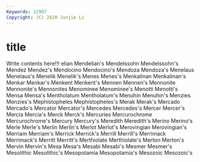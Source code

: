 ```yaml
---
Keywords: 12997
Copyright: (C) 2020 Junjie Li
---
```


# title

Write contents here!!!
elian 
Mendelian's 
Mendelssohn 
Mendelssohn's 
Mendez 
Mendez's 
Mendocino
Mendocino's 
Mendoza 
Mendoza's 
Menelaus 
Menelaus's 
Menelik 
Menelik's 
Menes 
Menes's 
Menkalinan
Menkalinan's 
Menkar 
Menkar's 
Menkent 
Menkent's 
Mennen 
Mennen's 
Mennonite 
Mennonite's 
Mennonites
Menominee 
Menominee's 
Menotti 
Menotti's 
Mensa 
Mensa's 
Mentholatum 
Mentholatum's 
Menuhin 
Menuhin's
Menzies 
Menzies's 
Mephistopheles 
Mephistopheles's 
Merak 
Merak's 
Mercado 
Mercado's 
Mercator 
Mercator's
Mercedes 
Mercedes's 
Mercer 
Mercer's 
Mercia 
Mercia's 
Merck 
Merck's 
Mercuries 
Mercurochrome
Mercurochrome's 
Mercury 
Mercury's 
Meredith 
Meredith's 
Merino 
Merino's 
Merle 
Merle's 
Merlin
Merlin's 
Merlot 
Merlot's 
Merovingian 
Merovingian's 
Merriam 
Merriam's 
Merrick 
Merrick's 
Merrill
Merrill's 
Merrimack 
Merrimack's 
Merritt 
Merritt's 
Merthiolate 
Merthiolate's 
Merton 
Merton's 
Mervin
Mervin's 
Mesa 
Mesa's 
Mesabi 
Mesabi's 
Mesmer 
Mesmer's 
Mesolithic 
Mesolithic's 
Mesopotamia
Mesopotamia's 
Mesozoic 
Mesozoic's 
